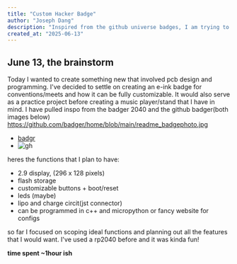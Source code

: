 ```yaml
---
title: "Custom Hacker Badge"
author: "Joseph Dang"
description: "Inspired from the github universe badges, I am trying to create a custom hardware badge that features a custom pcb, e ink display, and bluetooth/nfc support!"
created_at: "2025-06-13"
---
```




## June 13, the brainstorm

Today I wanted to create something new that involved pcb design and programming. I've decided to settle on creating an e-ink badge for conventions/meets and how it can be fully customizable. It would also serve as a practice project before creating a music player/stand that I have in mind. I have pulled inspo from the badger 2040 and the github badger(both images below)  
https://github.com/badger/home/blob/main/readme_badgephoto.jpg
- [badgr](https://github.com/badger/home/blob/main/readme_badgephoto.jpg) 
- ![gh](https://github.com/user-attachments/assets/b6a36ba9-a2c5-442e-8761-30f299360121)

heres the functions that I plan to have:
- 2.9 display, (296 x 128 pixels)
- flash storage 
- customizable buttons + boot/reset
- leds (maybe)
- lipo and charge circit(jst connector)
- can be programmed in c++ and micropython or fancy website for configs

so far I focused on scoping ideal functions and planning out all the features that I would want. I've used a rp2040 before and it was kinda fun!

**time spent ~1hour ish**
